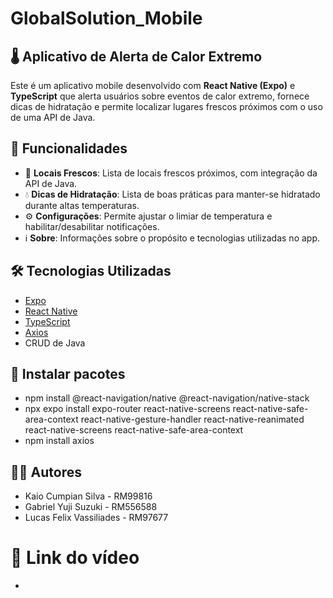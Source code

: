 # GlobalSolution_Mobile

## 🌡️ Aplicativo de Alerta de Calor Extremo

Este é um aplicativo mobile desenvolvido com **React Native (Expo)** e **TypeScript** que alerta usuários sobre eventos de calor extremo, fornece dicas de hidratação e permite localizar lugares frescos próximos com o uso de uma API de Java.

## 🧩 Funcionalidades

- 📍 **Locais Frescos**: Lista de locais frescos próximos, com integração da API de Java.
- 💧 **Dicas de Hidratação**: Lista de boas práticas para manter-se hidratado durante altas temperaturas.
- ⚙️ **Configurações**: Permite ajustar o limiar de temperatura e habilitar/desabilitar notificações.
- ℹ️ **Sobre**: Informações sobre o propósito e tecnologias utilizadas no app.

## 🛠️ Tecnologias Utilizadas

- [Expo](https://expo.dev/)
- [React Native](https://reactnative.dev/)
- [TypeScript](https://www.typescriptlang.org/)
- [Axios](https://axios-http.com/)
- CRUD de Java


## 🤖 Instalar pacotes

- npm install @react-navigation/native @react-navigation/native-stack
- npx expo install expo-router react-native-screens react-native-safe-area-context react-native-gesture-handler react-native-reanimated react-native-screens react-native-safe-area-context
- npm install axios

## 👨‍💻 Autores
- Kaio Cumpian Silva - RM99816
- Gabriel Yuji Suzuki - RM556588
- Lucas Felix Vassiliades - RM97677

# 🎥 Link do vídeo

-